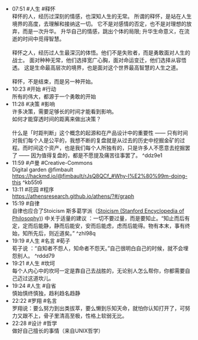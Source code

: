 

- 07:51 #人生 #释怀<br>释怀的人，经历过深刻的情感，也深知人生的无常。 所谓的释怀，是站在人生境界的高度，去理解和接纳这一切。 它不是对感情的否定，也不是对理想的放弃，而是一次升华。 升华自己的情感，跳出个体的局限; 升华生命意义，在流逝的时间中觅得智慧。 <br><br>释怀之人，经历过人生最深沉的体悟。他们不是失败者，而是勇敢面对人生的战士。 面对种种无常，他们选择宽广心胸，面对命运变迁，他们选择从容悟透。 这是生命最高层次的境界，也是面对这个世界最高智慧的人生之道。 <br><br>释怀，不是结束，而是另一种开始。
- 10:23 #开始 #行动<br>所有的伟大，都源于一个勇敢的开始 
- 11:28 #决策 #影响<br>许多决策，需要足够长的时间才能看到影响。 <br>如何才能穿透时间的距离来做出决策？<br><br>什么是「时距判断」这个概念的起源和在产品设计中的重要性 —— 只有时间对我们每个人是公平的，我想不断的复盘就是从过去的历史中挖掘金矿的过程。而时间这个资产，也是我们每个人所独有的，只是许多人不愿意去挖掘罢了 —— 因为值得复盘的，都是不愿提及痛苦往事罢了。 ^ddz9e1
- 11:59 #卢曼 #Creative-Commons<br>Digital garden @fimbault<br>https://hackmd.io/@fimbault/rJsQ8QCf_#Why-I%E2%80%99m-doing-this  ^kb55t6
- 13:11 #花园 #程序<br>https://athensresearch.github.io/athens/?#/graph
- 15:19 #自律<br>自律也应合了Stoicism 斯多葛学派（[Stoicism (Stanford Encyclopedia of Philosophy)](https://plato.stanford.edu/entries/stoicism/)) 中关于适量的建议 ：一切不要过量，而是要知止。“知止而后有定，定而后能静，静而后能安，安而后能虑，虑而后能得。物有本末，事有终始，知所先后，则近道矣。”  ^zhl98q
- 19:19 #人生 #名言 #荀子 <br>荀子说 ：“自知者不怨人，知命者不怨天。”自己很明白自己的时候，就不会埋怨别人。 ^rddd79
- 19:21 #人生 #坎坷<br>每个人内心中的坎坷一定是靠自己去战胜的，无论别人怎么帮你，你都需要自己迈过这道坎儿。
- 19:24 #人生 #自省 <br>慎始慎终慎独，趋利趋名趋静
- 22:22 #罗翔 #名言<br>罗翔说：要么努力到出类拔萃，要么懒到乐知天命，就怕你认知打开了，可努力又跟不上，骨子里清高至极，性格上软弱无比。
- 22:28 #设计 #哲学 <br>做好自己擅长的事情（来自UNIX哲学）